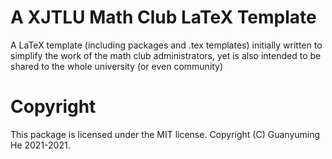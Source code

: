 # A XJTLU Math Club LaTeX Template
 A LaTeX template (including packages and .tex templates) initially written to simplify the work of the math club administrators, yet is also intended to be shared to the whole university (or even community)
# Copyright
This package is licensed under the MIT license. Copyright (C) Guanyuming He 2021-2021.
